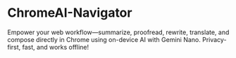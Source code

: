# ChromeAI-Navigator
Empower your web workflow—summarize, proofread, rewrite, translate, and compose directly in Chrome using on-device AI with Gemini Nano. Privacy-first, fast, and works offline!
